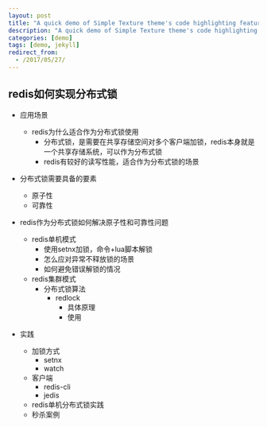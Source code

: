 ```yaml
---
layout: post
title: "A quick demo of Simple Texture theme's code highlighting features"
description: "A quick demo of Simple Texture theme's code highlighting features"
categories: [demo]
tags: [demo, jekyll]
redirect_from:
  - /2017/05/27/
---
```




## redis如何实现分布式锁

* 应用场景
  * redis为什么适合作为分布式锁使用
    * 分布式锁，是需要在共享存储空间对多个客户端加锁，redis本身就是一个共享存储系统，可以作为分布式锁
    * redis有较好的读写性能，适合作为分布式锁的场景
* 分布式锁需要具备的要素
  * 原子性
  * 可靠性
* redis作为分布式锁如何解决原子性和可靠性问题
  * redis单机模式
    * 使用setnx加锁，命令+lua脚本解锁
    * 怎么应对异常不释放锁的场景
    * 如何避免错误解锁的情况
  * redis集群模式
    * 分布式锁算法
      * redlock
        * 具体原理
        * 使用



* 实践
  * 加锁方式
    * setnx
    * watch
  * 客户端
    * redis-cli
    * jedis
  * redis单机分布式锁实践
  * 秒杀案例